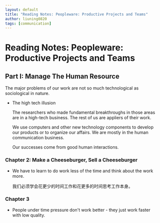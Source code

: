 ```yaml
---
layout: default
title: "Reading Notes: Peopleware: Productive Projects and Teams"
author: liuning0820
tags: [communication]
---
```


# Reading Notes: Peopleware: Productive Projects and Teams

## Part I: Manage The Human Resource

The major problems of our work are not so much technological as sociological in nature.

- The high tech illusion

    The researchers who made fundamental breakthroughs in those areas are in a high-tech business. The rest of us are appliers of their work.

     We use computers and other new technology components to develop our products or to organize our affairs. We are mostly in the human communication business.

    Our successes come from good human interactions.

### Chapter 2: Make a Cheeseburger, Sell a Cheeseburger

- We have to learn to do work less of the time and think about the work more.

    我们必须学会花更少的时间工作和花更多的时间思考工作本身。

### Chapter 3

- People under time pressure don't work better - they just work faster with low quality.